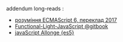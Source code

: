 addendum long-reads :

- [розуміння ECMAScript 6, переклад 2017](https://understandinges6.denysdovhan.com/) 
- [Functional-Light-JavaScript @gitbook](https://github.com/getify/Functional-Light-JS) 
- [javaScript Allonge {es5}](https://leanpub.com/javascript-allonge/read) 

